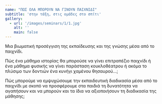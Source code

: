 ```yaml
---
name: "ΠΩΣ ΟΛΑ ΜΠΟΡΟΥΝ ΝΑ ΓΙΝΟΥΝ ΠΑΙΧΝΙΔΙ"
subtitle: 'στην τάξη, στις ομάδες στο σπίτι'
gallery:
  - url: '/images/seminars/1/1.jpg'
    alt: ''
    main: false
---
```


Μια βιωματική προσέγγιση της εκπαίδευσης και της γνώσης μέσα από το παιχνίδι.

Πώς ένα μάθημα ιστορίας θα μπορούσε να γίνει επιτραπέζιο παιχνίδι ή ένα μάθημα φυσικής να γίνει παράσταση κουκλοθέατρου ή ακόμα το πλύσιμο των δοντιών ένα κυνήγι χαμένου θησαυρού...;

Πώς μπορούμε να εμψυχώσουμε την εκπαιδευτική διαδικασία μέσα από το παιχνίδι με σκοπό να προσφέρουμε στα παιδιά τη δυνατότητα να αγαπήσουν και να μπορούν και τα ίδια να αξιοποιήσουν τη διαδικασία της μάθησης;